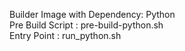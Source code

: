 Builder Image with Dependency: Python <br>
Pre Build Script : pre-build-python.sh <br>
Entry Point : run_python.sh <br>
